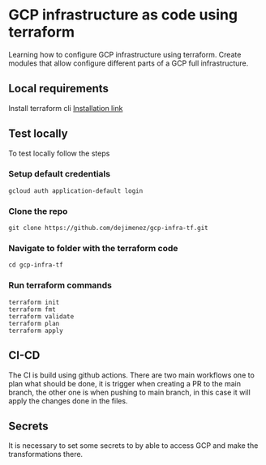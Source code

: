 # GCP infrastructure as code using terraform

Learning how to configure GCP infrastructure using terraform. Create modules that allow configure different parts of a GCP full infrastructure. 

## Local requirements 
Install terraform cli 
[Installation link](https://learn.hashicorp.com/tutorials/terraform/install-cli)

## Test locally
To test locally follow the steps

### Setup default credentials
```
gcloud auth application-default login
```

### Clone the repo
```
git clone https://github.com/dejimenez/gcp-infra-tf.git
```

### Navigate to folder with the terraform code
```
cd gcp-infra-tf
```

### Run terraform commands
```
terraform init
terraform fmt
terraform validate
terraform plan
terraform apply
```

## CI-CD
The CI is build using github actions. There are two main workflows one to plan what should be done, it is trigger when creating a PR to the main branch, the other one is when pushing to main branch, in this case it will apply the changes done in the files.

## Secrets 
It is necessary to set some secrets to by able to access GCP and make the transformations there.